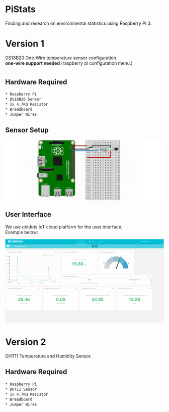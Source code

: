 # PiStats    
Finding and research on environmental statistics using Raspberry PI 3.  
  
#
# Version 1
DS18B20 One-Wire temperature sensor configuration.  
**one-wire support needed** (raspberry pi configuration menu.)
#
## Hardware Required
    * Raspberry Pi
    * DS18B20 Sensor
    * 1x 4,7KΩ Resistor
    * Breadboard
    * Jumper Wires

## Sensor Setup
![alt tag](https://github.com/digkarag/PiStats/blob/master/DS18B20%20Sensor/Sensor%20setup.png)

## User Interface
We use ubidots IoT cloud platform for the user interface.  
Example below:  
  
![alt tag](https://github.com/digkarag/PiStats/blob/master/DS18B20%20Sensor/UI.png)
  
  
# Version 2  
DHT11 Temperature and Humidity Sensor.  
## Hardware Required
    * Raspberry Pi
    * DHT11 Sensor
    * 1x 4,7KΩ Resistor
    * Breadboard
    * Jumper Wires
